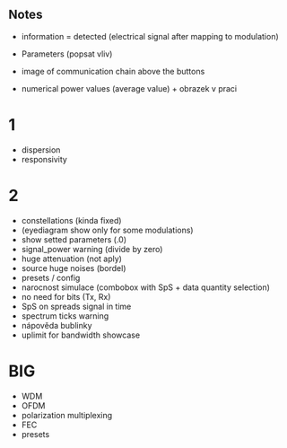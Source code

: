 ## Notes
- information = detected (electrical signal after mapping to modulation)

- Parameters (popsat vliv)
- image of communication chain above the buttons
- numerical power values (average value) + obrazek v praci

# 1
- dispersion
- responsivity


# 2
- constellations (kinda fixed)
- (eyediagram show only for some modulations)
- show setted parameters (.0)
- signal_power warning (divide by zero)
- huge attenuation (not aply)
- source huge noises (bordel)
- presets / config
- narocnost simulace (combobox with SpS + data quantity selection)
- no need for bits (Tx, Rx)
- SpS on spreads signal in time
- spectrum ticks warning
- nápověda bublinky
- uplimit for bandwidth showcase

# BIG
- WDM
- OFDM
- polarization multiplexing
- FEC
- presets